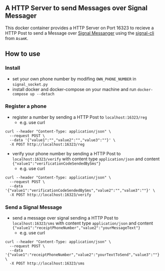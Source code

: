 ## A HTTP Server to send Messages over Signal Messager
This docker container provides a HTTP Server on Port 16323 to recieve a HTTP Post to send a Message over [Signal Messanger](https://github.com/signalapp) using the [signal-cli](https://github.com/AsamK/signal-cli.git) from `AsamK`.

## How to use

### Install
 * set your own phone number by modifing `OWN_PHONE_NUMBER` in `signal_socket.py`
 * install docker and docker-compose on your machine and run `docker-compose up --detach`

### Register a phone
 * register a number by sending a HTTP Post to `localhost:16323/reg`
   * e.g. use curl 
```[shell]
curl --header "Content-Type: application/json" \
  --request POST \
  --data '{"value1":"","value2":"","value3":""}' \
  -X POST http://localhost:16323/reg
```

 * verify your phone number by sending a HTTP Post to `localhost:16323/verify` with content type `application/json` and content `{"value1":"verificationCodeSendedBySms"}`
   * e.g. use curl
```[shell]
curl --header "Content-Type: application/json" \
  --request POST \
  --data '{"value1":"verificationCodeSendedBySms","value2":"","value3":""}' \
  -X POST http://localhost:16323/verify
```

### Send a Signal Message
 * send a message over signal sending a HTTP Post to `localhost:16323/sms` with content type `application/json` and content `{"value1":"receiptPhoneNumber","value2":"yourMessageText"}`
   * e.g. use curl
```[shell]
curl --header "Content-Type: application/json" \
  --request POST \
  --data '{"value1":"receiptPhoneNumber","value2":"yourTextToSend","value3":""}' \
  -X POST http://localhost:16323/sms
```

